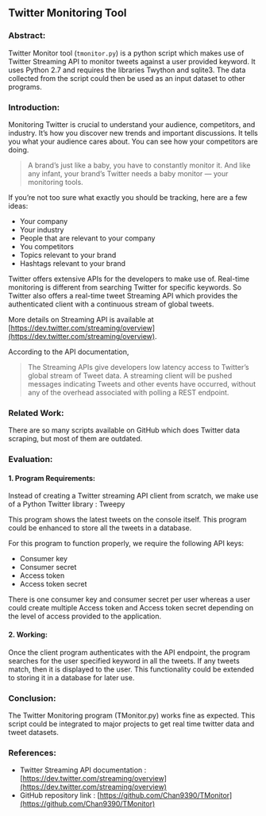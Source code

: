 ## Twitter Monitoring Tool

### Abstract:

Twitter Monitor tool (`tmonitor.py`) is a python script which makes use of Twitter Streaming API to monitor tweets against a user provided keyword. It uses Python 2.7 and requires the libraries Twython and sqlite3. The data collected from the script could then be used as an input dataset to other programs.

### Introduction:

Monitoring Twitter is crucial to understand your audience, competitors, and industry. It’s how you discover new trends and important discussions. It tells you what your audience cares about. You can see how your competitors are doing.

> A brand’s just like a baby, you have to constantly monitor it. And like any infant, your brand’s Twitter needs a baby monitor — your monitoring tools.

If you’re not too sure what exactly you should be tracking, here are a few ideas:
- Your company
- Your industry
- People that are relevant to your company
- You competitors
- Topics relevant to your brand
- Hashtags relevant to your brand

Twitter offers extensive APIs for the developers to make use of. Real-time monitoring is different from searching Twitter for specific keywords. So Twitter also offers a real-time tweet Streaming API which provides the authenticated client with a continuous stream of global tweets.

More details on Streaming API is available at [https://dev.twitter.com/streaming/overview](https://dev.twitter.com/streaming/overview).

According to the API documentation,

> The Streaming APIs give developers low latency access to Twitter’s global stream of Tweet data. A streaming client will be pushed messages indicating Tweets and other events have occurred, without any of the overhead associated with polling a REST endpoint.

### Related Work:

There are so many scripts available on GitHub which does Twitter data scraping, but most of them are outdated.

### Evaluation:

#### 1. Program Requirements:

Instead of creating a Twitter streaming API client from scratch, we make use of a Python Twitter library : Tweepy

This program shows the latest tweets on the console itself. This program could be enhanced to store all the tweets in a database.

For this program to function properly, we require the following API keys:
- Consumer key
- Consumer secret
- Access token
- Access token secret

There is one consumer key and consumer secret per user whereas a user could create multiple Access token and Access token secret depending on the level of access provided to the application.

#### 2. Working:

Once the client program authenticates with the API endpoint, the program searches for the user specified keyword in all the tweets. If any tweets match, then it is displayed to the user. This functionality could be extended to storing it in a database for later use.

### Conclusion:

The Twitter Monitoring program (TMonitor.py) works fine as expected. This script could be integrated to major projects to get real time twitter data and tweet datasets.

### References:

- Twitter Streaming API documentation : [https://dev.twitter.com/streaming/overview](https://dev.twitter.com/streaming/overview)
- GitHub repository link : [https://github.com/Chan9390/TMonitor](https://github.com/Chan9390/TMonitor)

